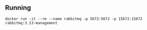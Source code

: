 ## Running



    docker run -it --rm --name rabbitmq -p 5672:5672 -p 15672:15672 rabbitmq:3.13-management

